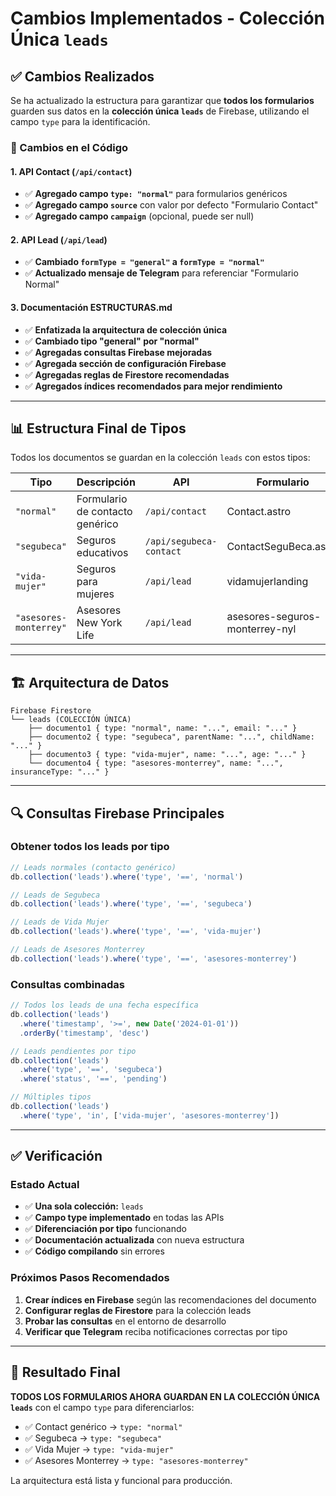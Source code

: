 # Cambios Implementados - Colección Única `leads`

## ✅ Cambios Realizados

Se ha actualizado la estructura para garantizar que **todos los formularios** guarden sus datos en la **colección única `leads`** de Firebase, utilizando el campo `type` para la identificación.

### 🔧 Cambios en el Código

#### 1. API Contact (`/api/contact`)
- ✅ **Agregado campo `type: "normal"`** para formularios genéricos
- ✅ **Agregado campo `source`** con valor por defecto "Formulario Contact"
- ✅ **Agregado campo `campaign`** (opcional, puede ser null)

#### 2. API Lead (`/api/lead`)
- ✅ **Cambiado `formType = "general"` a `formType = "normal"`**
- ✅ **Actualizado mensaje de Telegram** para referenciar "Formulario Normal"

#### 3. Documentación ESTRUCTURAS.md
- ✅ **Enfatizada la arquitectura de colección única**
- ✅ **Cambiado tipo "general" por "normal"**
- ✅ **Agregadas consultas Firebase mejoradas**
- ✅ **Agregada sección de configuración Firebase**
- ✅ **Agregadas reglas de Firestore recomendadas**
- ✅ **Agregados índices recomendados para mejor rendimiento**

---

## 📊 Estructura Final de Tipos

Todos los documentos se guardan en la colección `leads` con estos tipos:

| Tipo | Descripción | API | Formulario |
|------|-------------|-----|------------|
| `"normal"` | Formulario de contacto genérico | `/api/contact` | Contact.astro |
| `"segubeca"` | Seguros educativos | `/api/segubeca-contact` | ContactSeguBeca.astro |
| `"vida-mujer"` | Seguros para mujeres | `/api/lead` | vidamujerlanding |
| `"asesores-monterrey"` | Asesores New York Life | `/api/lead` | asesores-seguros-monterrey-nyl |

---

## 🏗️ Arquitectura de Datos

```
Firebase Firestore
└── leads (COLECCIÓN ÚNICA)
    ├── documento1 { type: "normal", name: "...", email: "..." }
    ├── documento2 { type: "segubeca", parentName: "...", childName: "..." }
    ├── documento3 { type: "vida-mujer", name: "...", age: "..." }
    └── documento4 { type: "asesores-monterrey", name: "...", insuranceType: "..." }
```

---

## 🔍 Consultas Firebase Principales

### Obtener todos los leads por tipo
```javascript
// Leads normales (contacto genérico)
db.collection('leads').where('type', '==', 'normal')

// Leads de Segubeca
db.collection('leads').where('type', '==', 'segubeca')

// Leads de Vida Mujer
db.collection('leads').where('type', '==', 'vida-mujer')

// Leads de Asesores Monterrey
db.collection('leads').where('type', '==', 'asesores-monterrey')
```

### Consultas combinadas
```javascript
// Todos los leads de una fecha específica
db.collection('leads')
  .where('timestamp', '>=', new Date('2024-01-01'))
  .orderBy('timestamp', 'desc')

// Leads pendientes por tipo
db.collection('leads')
  .where('type', '==', 'segubeca')
  .where('status', '==', 'pending')

// Múltiples tipos
db.collection('leads')
  .where('type', 'in', ['vida-mujer', 'asesores-monterrey'])
```

---

## ✅ Verificación

### Estado Actual
- ✅ **Una sola colección:** `leads`
- ✅ **Campo type implementado** en todas las APIs
- ✅ **Diferenciación por tipo** funcionando
- ✅ **Documentación actualizada** con nueva estructura
- ✅ **Código compilando** sin errores

### Próximos Pasos Recomendados
1. **Crear índices en Firebase** según las recomendaciones del documento
2. **Configurar reglas de Firestore** para la colección leads
3. **Probar las consultas** en el entorno de desarrollo
4. **Verificar que Telegram** reciba notificaciones correctas por tipo

---

## 🎯 Resultado Final

**TODOS LOS FORMULARIOS AHORA GUARDAN EN LA COLECCIÓN ÚNICA `leads`** con el campo `type` para diferenciarlos:

- ✅ Contact genérico → `type: "normal"`
- ✅ Segubeca → `type: "segubeca"`  
- ✅ Vida Mujer → `type: "vida-mujer"`
- ✅ Asesores Monterrey → `type: "asesores-monterrey"`

La arquitectura está lista y funcional para producción.
